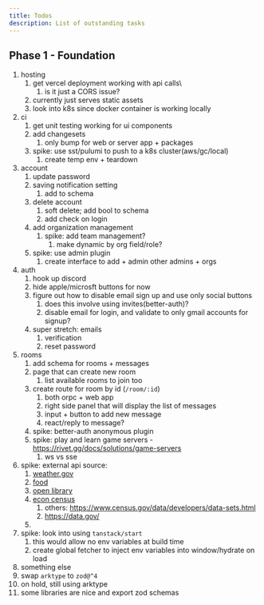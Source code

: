 ```yaml
---
title: Todos
description: List of outstanding tasks
---
```


## Phase 1 - Foundation

1. hosting
   1. get vercel deployment working with api calls\
      1. is it just a CORS issue?
      <!-- 2. try moving web assets into /public? -->
   2. currently just serves static assets
   3. look into k8s since docker container is working locally
2. ci
   1. get unit testing working for ui components
   2. add changesets
      1. only bump for web or server app + packages
   3. spike: use sst/pulumi to push to a k8s cluster(aws/gc/local)
      1. create temp env + teardown
3. account
   1. update password
   2. saving notification setting
      1. add to schema
   3. delete account
      1. soft delete; add bool to schema
      2. add check on login
   4. add organization management
      1. spike: add team management?
         1. make dynamic by org field/role?
   5. spike: use admin plugin
      1. create interface to add + admin other admins + orgs
4. auth
   1. hook up discord
   2. hide apple/microsft buttons for now
   3. figure out how to disable email sign up and use only social buttons
      1. does this involve using invites(better-auth)?
      2. disable email for login, and validate to only gmail accounts for signup?
   4. super stretch: emails
      1. verification
      2. reset password
5. rooms
   1. add schema for rooms + messages
   2. page that can create new room
      1. list available rooms to join too
   3. create route for room by id (`/room/:id`)
      1. both orpc + web app
      2. right side panel that will display the list of messages
      3. input + button to add new message
      4. react/reply to message?
   4. spike: better-auth anonymous plugin
   5. spike: play and learn game servers - https://rivet.gg/docs/solutions/game-servers
      1. ws vs sse
6. spike: external api source:
   1. [weather.gov](https://www.weather.gov/documentation/services-web-api)
   2. [food](https://github.com/openfoodfacts/openfoodfacts-server/blob/main/docs/api/ref/api-v3.yaml)
   3. [open library](https://openlibrary.org/swagger/docs)
   4. [econ census](https://api.census.gov/data/2022/ecnbasic)
      1. others: https://www.census.gov/data/developers/data-sets.html
      2. https://data.gov/
   5. 
7. spike: look into using `tanstack/start`
   1. this would allow no env variables at build time
   2. create global fetcher to inject env variables into window/hydrate on load
8. something else
9.  swap `arktype` to `zod@^4`
   1. on hold, still using arktype
   2. some libraries are nice and export zod schemas
   

